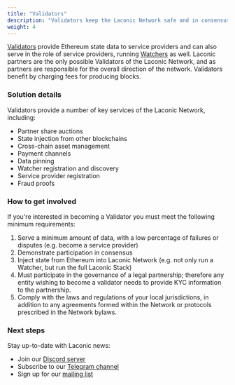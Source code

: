 ```yaml
---
title: "Validators"
description: "Validators keep the Laconic Network safe and in consensus."
weight: 4
---
```


[Validators](/glossary/validator/) provide Ethereum state data to service providers and can also serve in the role of service providers, running [Watchers](/glossary/watcher/) as well. Laconic partners are the only possible Validators of the Laconic Network, and as partners are responsible for the overall direction of the network. Validators benefit by charging fees for producing blocks.

### Solution details

Validators provide a number of key services of the Laconic Network, including:

- Partner share auctions
- State injection from other blockchains
- Cross-chain asset management
- Payment channels
- Data pinning
- Watcher registration and discovery
- Service provider registration
- Fraud proofs

### How to get involved

If you're interested in becoming a Validator you must meet the following minimum requirements:

1. Serve a minimum amount of data, with a low percentage of failures or disputes (e.g. become a service provider)
2. Demonstrate participation in consensus
3. Inject state from Ethereum into Laconic Network (e.g. not only run a Watcher, but run the full Laconic Stack)
4. Must participate in the governance of a legal partnership; therefore any entity wishing to become a validator needs to provide KYC information to the partnership.
5. Comply with the laws and regulations of your local jurisdictions, in addition to any agreements formed within the Network or protocols prescribed in the Network bylaws.

### Next steps

Stay up-to-date with Laconic news:

- Join our [Discord server](https://discord.com/invite/ukhbBemyxY)
- Subscribe to our [Telegram channel](https://t.me/laconicnetwork)
- Sign up for our [mailing list](https://www.laconic.com/)
